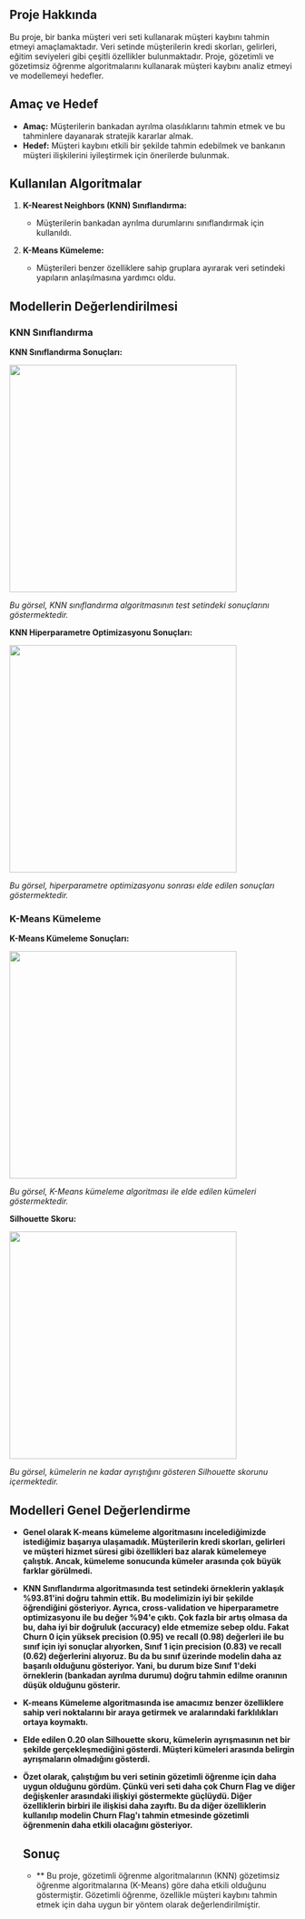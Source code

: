 ## Proje Hakkında

Bu proje, bir banka müşteri veri seti kullanarak müşteri kaybını tahmin etmeyi amaçlamaktadır. Veri setinde müşterilerin kredi skorları, gelirleri, eğitim seviyeleri gibi çeşitli özellikler bulunmaktadır. Proje, gözetimli ve gözetimsiz öğrenme algoritmalarını kullanarak müşteri kaybını analiz etmeyi ve modellemeyi hedefler.

## Amaç ve Hedef
- **Amaç:** Müşterilerin bankadan ayrılma olasılıklarını tahmin etmek ve bu tahminlere dayanarak stratejik kararlar almak.
- **Hedef:** Müşteri kaybını etkili bir şekilde tahmin edebilmek ve bankanın müşteri ilişkilerini iyileştirmek için önerilerde bulunmak.

## Kullanılan Algoritmalar

1. **K-Nearest Neighbors (KNN) Sınıflandırma:**
   - Müşterilerin bankadan ayrılma durumlarını sınıflandırmak için kullanıldı.

2. **K-Means Kümeleme:**
   - Müşterileri benzer özelliklere sahip gruplara ayırarak veri setindeki yapıların anlaşılmasına yardımcı oldu.

## Modellerin Değerlendirilmesi

### KNN Sınıflandırma

**KNN Sınıflandırma Sonuçları:**

<img src="https://github.com/user-attachments/assets/1566acc7-3c5c-44cd-9029-b5a1e4a2dc9d" width="400" />

*Bu görsel, KNN sınıflandırma algoritmasının test setindeki sonuçlarını göstermektedir.*

**KNN Hiperparametre Optimizasyonu Sonuçları:**

<img src="https://github.com/user-attachments/assets/a2b69efa-793d-42e7-92c8-99721023db95" width="400" />

*Bu görsel, hiperparametre optimizasyonu sonrası elde edilen sonuçları göstermektedir.*

### K-Means Kümeleme

**K-Means Kümeleme Sonuçları:**

<img src="https://github.com/user-attachments/assets/19e4da3e-6ac9-48f7-a05c-79fc43c3a626" width="400" />

*Bu görsel, K-Means kümeleme algoritması ile elde edilen kümeleri göstermektedir.*

**Silhouette Skoru:**

<img src="https://github.com/user-attachments/assets/7bf3ba0f-9121-427f-9659-62736ac9761b" width="400" />

*Bu görsel, kümelerin ne kadar ayrıştığını gösteren Silhouette skorunu içermektedir.*





## Modelleri Genel Değerlendirme

- **Genel olarak K-means kümeleme algoritmasını incelediğimizde istediğimiz başarıya ulaşamadık. Müşterilerin kredi skorları, gelirleri ve müşteri hizmet süresi gibi özellikleri baz alarak kümelemeye çalıştık. Ancak, kümeleme sonucunda kümeler arasında çok büyük farklar görülmedi.**

- **KNN Sınıflandırma algoritmasında test setindeki örneklerin yaklaşık %93.81'ini doğru tahmin ettik. Bu modelimizin iyi bir şekilde öğrendiğini gösteriyor. Ayrıca, cross-validation ve hiperparametre optimizasyonu ile bu değer %94'e çıktı. Çok fazla bir artış olmasa da bu, daha iyi bir doğruluk (accuracy) elde etmemize sebep oldu. Fakat Churn 0 için yüksek precision (0.95) ve recall (0.98) değerleri ile bu sınıf için iyi sonuçlar alıyorken, Sınıf 1 için precision (0.83) ve recall (0.62) değerlerini alıyoruz. Bu da bu sınıf üzerinde modelin daha az başarılı olduğunu gösteriyor. Yani, bu durum bize Sınıf 1'deki örneklerin (bankadan ayrılma durumu) doğru tahmin edilme oranının düşük olduğunu gösterir.**

- **K-means Kümeleme algoritmasında ise amacımız benzer özelliklere sahip veri noktalarını bir araya getirmek ve aralarındaki farklılıkları ortaya koymaktı.**

- **Elde edilen 0.20 olan Silhouette skoru, kümelerin ayrışmasının net bir şekilde gerçekleşmediğini gösterdi. Müşteri kümeleri arasında belirgin ayrışmaların olmadığını gösterdi.**

- **Özet olarak, çalıştığım bu veri setinin gözetimli öğrenme için daha uygun olduğunu gördüm. Çünkü veri seti daha çok Churn Flag ve diğer değişkenler arasındaki ilişkiyi göstermekte güçlüydü. Diğer özelliklerin birbiri ile ilişkisi daha zayıftı. Bu da diğer özelliklerin kullanılıp modelin Churn Flag'ı tahmin etmesinde gözetimli öğrenmenin daha etkili olacağını gösteriyor.**


   ## Sonuç
  - ** Bu proje, gözetimli öğrenme algoritmalarının (KNN) gözetimsiz öğrenme algoritmalarına (K-Means) göre daha etkili olduğunu göstermiştir. Gözetimli öğrenme, özellikle müşteri kaybını tahmin etmek için daha uygun bir yöntem olarak değerlendirilmiştir.

